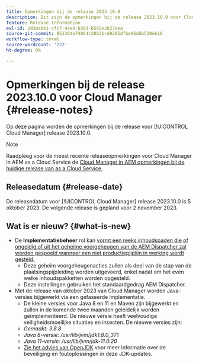 ```yaml
---
title: Opmerkingen bij de release 2023.10.0
description: Dit zijn de opmerkingen bij de release 2023.10.0 voor Cloud Manager.
feature: Release Information
exl-id: 2d38abb1-cfc7-44a9-b303-b555e2827eea
source-git-commit: 851364e74864c28b3bcd9285dfbe06ddb530eb10
workflow-type: tm+mt
source-wordcount: '222'
ht-degree: 0%

---
```



# Opmerkingen bij de release 2023.10.0 voor Cloud Manager {#release-notes}

Op deze pagina worden de opmerkingen bij de release voor [!UICONTROL Cloud Manager] release 2023.10.0.

>[!NOTE]
>
>Raadpleeg voor de meest recente releaseopmerkingen voor Cloud Manager in AEM as a Cloud Service de [Cloud Manager in AEM opmerkingen bij de huidige release van as a Cloud Service.](https://experienceleague.adobe.com/docs/experience-manager-cloud-service/content/implementing/using-cloud-manager/release-notes-cloud-manager/release-notes-cm-current.html)

## Releasedatum {#release-date}

De releasedatum voor [!UICONTROL Cloud Manager] release 2023.10.0 is 5 oktober 2023. De volgende release is gepland voor 2 november 2023.

## Wat is er nieuw? {#what-is-new}

* De **Implementatiebeheer** rol kan [vormt een reeks inhoudspaden die of ongeldig of uit het geheime voorgeheugen van de AEM Dispatcher zal worden gespoeld wanneer een niet productiepijplijn in werking wordt gesteld.](/help/using/non-production-pipelines.md)
   * Deze geheim voorgeheugenacties zullen als deel van de stap van de plaatsingspijpleiding worden uitgevoerd, enkel nadat om het even welke inhoudspakketten worden opgesteld.
   * Deze instellingen gebruiken het standaardgedrag AEM Dispatcher.
* Met de release van oktober 2023 van Cloud Manager worden Java-versies bijgewerkt via een gefaseerde implementatie.
   * De kleine versies voor Java 8 en 11 en Maven zijn bijgewerkt en zullen in de komende twee maanden geleidelijk worden geïmplementeerd. De nieuwe versie heeft veelvoudige veiligheidsmoeilijke situaties en insecten. De nieuwe versies zijn:
   * *Gemaakt: 3.8.8*
   * *Java 8-versie: /usr/lib/jvm/jdk1.8.0_371*
   * *Java 11-versie: /usr/lib/jvm/jdk-11.0.20*
   * [Zie het advies van OpenJDK](https://openjdk.org/groups/vulnerability/advisories/) voor meer informatie over de beveiliging en foutoplossingen in deze JDK-updates.
